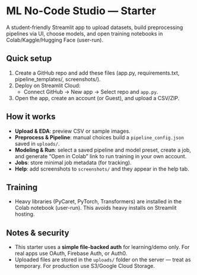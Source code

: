 # ML No-Code Studio — Starter

A student-friendly Streamlit app to upload datasets, build preprocessing pipelines via UI, choose models, and open training notebooks in Colab/Kaggle/Hugging Face (user-run).

## Quick setup
1. Create a GitHub repo and add these files (app.py, requirements.txt, pipeline_templates/, screenshots/).
2. Deploy on Streamlit Cloud:
   - Connect GitHub → New app → Select repo and `app.py`.
3. Open the app, create an account (or Guest), and upload a CSV/ZIP.

## How it works
- **Upload & EDA**: preview CSV or sample images.
- **Preprocess & Pipeline**: manual choices build a `pipeline_config.json` saved in `uploads/`.
- **Modeling & Run**: select a saved pipeline and model preset, create a job, and generate “Open in Colab” link to run training in your own account.
- **Jobs**: store minimal job metadata (for tracking).
- **Help**: add screenshots to `screenshots/` and they appear in the help tab.

## Training
- Heavy libraries (PyCaret, PyTorch, Transformers) are installed in the Colab notebook (user-run). This avoids heavy installs on Streamlit hosting.

## Notes & security
- This starter uses a **simple file-backed auth** for learning/demo only. For real apps use OAuth, Firebase Auth, or Auth0.
- Uploaded files are stored in the `uploads/` folder on the server — treat as temporary. For production use S3/Google Cloud Storage.

